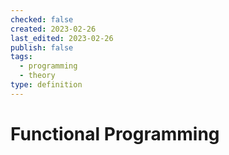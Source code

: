 ```yaml
---
checked: false
created: 2023-02-26
last_edited: 2023-02-26
publish: false
tags:
  - programming
  - theory
type: definition
---
```

# Functional Programming
